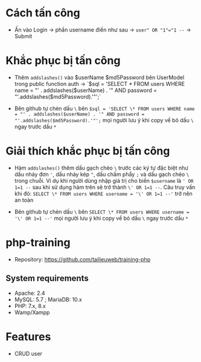 # Cách tấn công

- Ấn vào Login -> phần username điền như sau -> `user" OR "1"="1 --` -> Submit

# Khắc phục bị tấn công

- Thêm `addslashes()` vào $userName $md5Password bên UserModel trong public function auth -> `$sql = 'SELECT \* FROM users WHERE name = "' . addslashes($userName) . '" AND password = "'.addslashes($md5Password).'"';`

- Bên github tự chèn dấu `\` bên `$sql = 'SELECT \* FROM users WHERE name = "' . addslashes($userName) . '" AND password = "'.addslashes($md5Password).'"';` mọi người lưu ý khi copy về bỏ dấu `\` ngay trước dấu `*`

# Giải thích khắc phục bị tấn công

- Hàm `addslashes()` thêm dấu gạch chéo `\` trước các ký tự đặc biệt như dấu nháy đơn `'`, dấu nháy kép `"`, dấu chấm phẩy `;` và dấu gạch chéo `\` trong chuỗi. Ví dụ khi người dùng nhập giá trị cho biến `$username` là `' OR 1=1 --` sau khi sử dụng hàm trên sẽ trở thành `\' OR 1=1 --`. Câu truy vấn khi đó: `SELECT \* FROM users WHERE username = '\' OR 1=1 --'` trở nên an toàn

- Bên github tự chèn dấu `\` bên `SELECT \* FROM users WHERE username = '\' OR 1=1 --'` mọi người lưu ý khi copy về bỏ dấu `\` ngay trước dấu `*`

# php-training

- Repository: https://github.com/tailieuweb/training-php

## System requirements

- Apache: 2.4
- MySQL: 5.7 ; MariaDB: 10.x
- PHP: 7.x, 8.x
- Wamp/Xampp

# Features

- CRUD user

